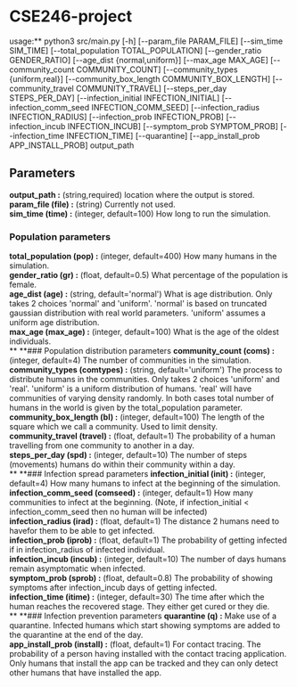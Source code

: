 # CSE246-project

usage:** python3 src/main.py [-h] [--param_file PARAM_FILE] [--sim_time SIM_TIME]
               [--total_population TOTAL_POPULATION]
               [--gender_ratio GENDER_RATIO] [--age_dist {normal,uniform}]
               [--max_age MAX_AGE] [--community_count COMMUNITY_COUNT]
               [--community_types {uniform,real}]
               [--community_box_length COMMUNITY_BOX_LENGTH]
               [--community_travel COMMUNITY_TRAVEL]
               [--steps_per_day STEPS_PER_DAY]
               [--infection_initial INFECTION_INITIAL]
               [--infection_comm_seed INFECTION_COMM_SEED]
               [--infection_radius INFECTION_RADIUS]
               [--infection_prob INFECTION_PROB]
               [--infection_incub INFECTION_INCUB]
               [--symptom_prob SYMPTOM_PROB] [--infection_time INFECTION_TIME]
               [--quarantine] [--app_install_prob APP_INSTALL_PROB]
               output_path


## Parameters
**output_path :** (string,required) location where the output is stored.  
**param_file (file) :** (string) Currently not used.  
**sim_time (time) :** (integer, default=100) How long to run the simulation.  

### Population parameters
**total_population (pop) :** (integer, default=400) How many humans in the simulation.  
**gender_ratio (gr) :** (float, default=0.5) What percentage of the population is female.  
**age_dist (age) :** (string, default='normal') What is age distribution. Only takes 2 choices 'normal' and 'uniform'. 'normal' is based on truncated gaussian distribution with real world parameters. 'uniform' assumes a uniform age distribution.  
**max_age (max_age) :** (integer, default=100) What is the age of the oldest individuals.  
**
**### Population distribution parameters
**community_count (coms) :** (integer, default=4) The number of communities in the simulation.  
**community_types (comtypes) :** (string, default='uniform') The process to distribute humans in the communities. Only takes 2 choices 'uniform' and 'real'. 'uniform' is a uniform distribution of humans. 'real' will have communities of varying density randomly. In both cases total number of humans in the world is given by the total_population parameter.  
**community_box_length (bl) :** (integer, default=100) The length of the square which we call a community. Used to limit density.  
**community_travel (travel) :** (float, default=1) The probability of a human travelling from one community to another in a day.  
**steps_per_day (spd) :** (integer, default=10) The number of steps (movements) humans do within their community within a day.  
**
**### Infection spread parameters
**infection_initial (init) :** (integer, default=4) How many humans to infect at the beginning of the simulation.  
**infection_comm_seed (comseed) :** (integer, default=1) How many communities to infect at the beginning. (Note, if infection_initial < infection_comm_seed then no human will be infected)  
**infection_radius (irad) :** (float, default=1) The distance 2 humans need to havefor them to be able to get infected.  
**infection_prob (iprob) :** (float, default=1) The probability of getting infected if in infection_radius of infected individual.  
**infection_incub (incub) :** (integer, default=10) The number of days humans remain asymptomatic when infected.  
**symptom_prob (sprob) :** (float, default=0.8) The probability of showing symptoms after infection_incub days of getting infected.  
**infection_time (itime) :** (integer, default=30) The time after which the human reaches the recovered stage. They either get cured or they die.  
**
**### Infection prevention parameters
**quarantine (q) :** Make use of a quarantine. Infected humans which start showing symptoms are added to the quarantine at the end of the day.  
**app_install_prob (install) :** (float, default=1) For contact tracing. The probability of a person having installed with the contact tracing application. Only humans that install the app can be tracked and they can only detect other humans that have installed the app.  